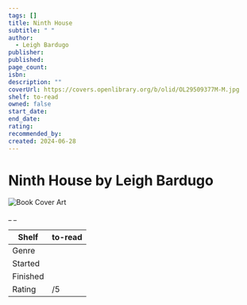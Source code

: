 ```yaml
---
tags: []
title: Ninth House
subtitle: " "
author:
  - Leigh Bardugo
publisher: 
published: 
page_count: 
isbn: 
description: ""
coverUrl: https://covers.openlibrary.org/b/olid/OL29509377M-M.jpg
shelf: to-read
owned: false
start_date: 
end_date: 
rating: 
recommended_by: 
created: 2024-06-28
---
```


# Ninth House by Leigh Bardugo

![Book Cover Art](https://covers.openlibrary.org/b/olid/OL29509377M-M.jpg)

_ _

| Shelf | to-read |
| --- | --- |
| Genre |  |
| Started |  |
| Finished |  |
| Rating | /5 |

